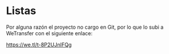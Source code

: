# Listas
Por alguna razón el proyecto no cargo en Git, por lo que lo subi a WeTransfer con el siguiente enlace:

https://we.tl/t-8P2UJnlFQg
